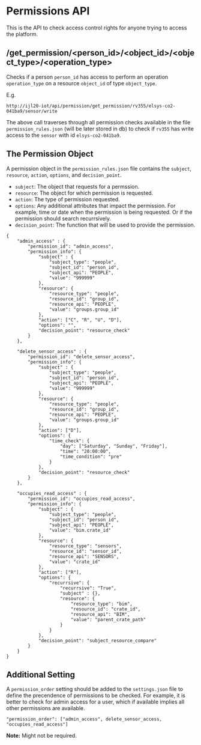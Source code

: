 # Permissions API

This is the API to check access control rights for anyone trying to access the platform.

## /get_permission/<person_id>/<object_id>/<object_type>/<operation_type>

Checks if a person `person_id` has access to perform an operation `operation_type` on a resource `object_id` of type `object_type`.

E.g.
```
http://ijl20-iot/api/permission/get_permission/rv355/elsys-co2-041ba9/sensor/write
```
The above call traverses through all permission checks available in the file `permission_rules.json` (will be later stored in db) to check if `rv355` has write access to the `sensor` with id `elsys-co2-041ba9`.

## The Permission Object
A permission object in the `permission_rules.json` file contains the `subject`, `resource`, `action`, `options`, and `decision_point`.
+ `subject`: The object that requests for a permssion.
+ `resource`: The object for which permission is requested.
+ `action`: The type of permission requested.
+ `options`: Any additional attributes that impact the permission. For example, time or date when the permission is being requested. Or if the permission should search recurrsively.
+ `decision_point`: The function that will be used to provide the permission.

```
{
    "admin_access" : {
        "permission_id": "admin_access",
        "permission_info": {
            "subject" : {
                "subject_type": "people",
                "subject_id": "person_id",
                "subject_api": "PEOPLE",
                "value": "999999"
            },
            "resource": {
                "resource_type": "people",
                "resource_id": "group_id",
                "resource_api": "PEOPLE",
                "value": "groups.group_id"
            },
            "action": ["C", "R", "U", "D"],
            "options": "",
            "decision_point": "resource_check"
        }
    },

    "delete_sensor_access" : {
        "permission_id": "delete_sensor_access",
        "permission_info": {
            "subject" : {
                "subject_type": "people",
                "subject_id": "person_id",
                "subject_api": "PEOPLE",
                "value": "999999"
            },
            "resource": {
                "resource_type": "people",
                "resource_id": "group_id",
                "resource_api": "PEOPLE",
                "value": "groups.group_id"
            },
            "action": ["D"],
            "options": {
                "time_check": {
                    "day": ["Saturday", "Sunday", "Friday"],
                    "time": "20:00:00",
                    "time_condition": "pre"
                }
            },
            "decision_point": "resource_check"
        }
    },

    "occupies_read_access" : {
        "permission_id": "occupies_read_access",
        "permission_info": {
            "subject" : {
                "subject_type": "people",
                "subject_id": "person_id",
                "subject_api": "PEOPLE",
                "value": "bim.crate_id"
            },
            "resource": {
                "resource_type": "sensors",
                "resource_id": "sensor_id",
                "resource_api": "SENSORS",
                "value": "crate_id"
            },
            "action": ["R"],
            "options": {
                "recurrsive": {
                    "recurrsive": "True",
                    "subject" : {},
                    "resource": {
                        "resource_type": "bim",
                        "resource_id": "crate_id",
                        "resource_api": "BIM",
                        "value": "parent_crate_path"
                    }
                }
            },
            "decision_point": "subject_resource_compare"
        }
    }
}
```

## Additional Setting

A `permission_order` setting should be added to the `settings.json` file to define the precendence of permissions to be checked. For example, it is better to check for admin access for a user, which if available implies all other permissions are available.
```
"permission_order": ["admin_access", delete_sensor_access, "occupies_read_access"]
```
**Note:** Might not be required.